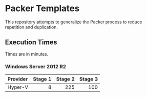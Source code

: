 # Packer Templates

This repository attempts to generalize the Packer process to reduce repetition and duplication.

## Execution Times

Times are in minutes.

### Windows Server 2012 R2

Provider | Stage 1 | Stage 2 | Stage 3
:--------|--------:|--------:|--------:
Hyper-V  |       8 |     225 |     100
